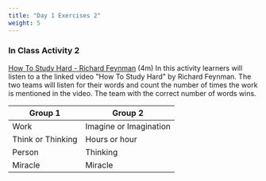 ```yaml
---
title: "Day 1 Exercises 2"
weight: 5
---
```


### In Class Activity 2
[How To Study Hard - Richard Feynman](https://www.youtube.com/watch?v=YDV1mo7QlnA) (4m)
In this activity learners will listen to a the linked video "How To Study Hard" by Richard Feynman. The two teams will listen for their words and count the number of times the work is mentioned in the video. The team with the correct number of words wins. 

| Group 1           | Group 2                   |
|------------------ |---------------------------|
| Work              | Imagine or Imagination    |
| Think or Thinking | Hours or hour             |
| Person            | Thinking                  |
| Miracle           | Miracle                   |




